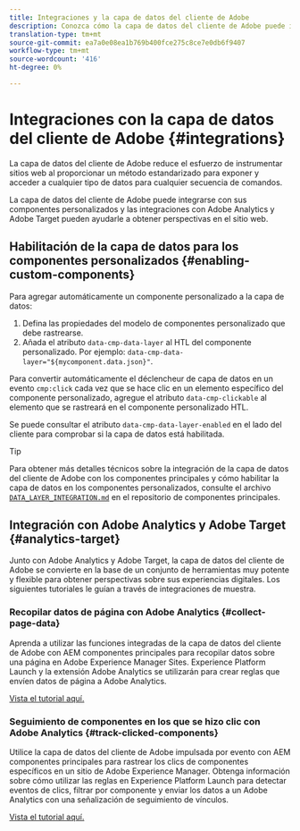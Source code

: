 ```yaml
---
title: Integraciones y la capa de datos del cliente de Adobe
description: Conozca cómo la capa de datos del cliente de Adobe puede integrarse con sus componentes personalizados y cómo las integraciones con Adobe Analytics y Adobe Target pueden ayudarle a obtener perspectivas en su sitio web
translation-type: tm+mt
source-git-commit: ea7a0e08ea1b769b400fce275c8ce7e0db6f9407
workflow-type: tm+mt
source-wordcount: '416'
ht-degree: 0%

---
```



# Integraciones con la capa de datos del cliente de Adobe {#integrations}

La capa de datos del cliente de Adobe reduce el esfuerzo de instrumentar sitios web al proporcionar un método estandarizado para exponer y acceder a cualquier tipo de datos para cualquier secuencia de comandos.

La capa de datos del cliente de Adobe puede integrarse con sus componentes personalizados y las integraciones con Adobe Analytics y Adobe Target pueden ayudarle a obtener perspectivas en el sitio web.

## Habilitación de la capa de datos para los componentes personalizados {#enabling-custom-components}

Para agregar automáticamente un componente personalizado a la capa de datos:

1. Defina las propiedades del modelo de componentes personalizado que debe rastrearse.
1. Añada el atributo `data-cmp-data-layer` al HTL del componente personalizado. Por ejemplo: `data-cmp-data-layer="${mycomponent.data.json}"`.

Para convertir automáticamente el déclencheur de capa de datos en un evento `cmp:click` cada vez que se hace clic en un elemento específico del componente personalizado, agregue el atributo `data-cmp-clickable` al elemento que se rastreará en el componente personalizado HTL.

Se puede consultar el atributo `data-cmp-data-layer-enabled` en el lado del cliente para comprobar si la capa de datos está habilitada.

>[!TIP]
>
>Para obtener más detalles técnicos sobre la integración de la capa de datos del cliente de Adobe con los componentes principales y cómo habilitar la capa de datos en los componentes personalizados, consulte el archivo [`DATA_LAYER_INTEGRATION.md`](https://github.com/adobe/aem-core-wcm-components/blob/master/DATA_LAYER_INTEGRATION.md) en el repositorio de componentes principales.

## Integración con Adobe Analytics y Adobe Target {#analytics-target}

Junto con Adobe Analytics y Adobe Target, la capa de datos del cliente de Adobe se convierte en la base de un conjunto de herramientas muy potente y flexible para obtener perspectivas sobre sus experiencias digitales. Los siguientes tutoriales le guían a través de integraciones de muestra.

### Recopilar datos de página con Adobe Analytics {#collect-page-data}

Aprenda a utilizar las funciones integradas de la capa de datos del cliente de Adobe con AEM componentes principales para recopilar datos sobre una página en Adobe Experience Manager Sites. Experience Platform Launch y la extensión Adobe Analytics se utilizarán para crear reglas que envíen datos de página a Adobe Analytics.

[Vista el tutorial aquí.](https://docs.adobe.com/content/help/en/experience-manager-learn/sites/integrations/analytics/collect-data-analytics.html)

### Seguimiento de componentes en los que se hizo clic con Adobe Analytics {#track-clicked-components}

Utilice la capa de datos del cliente de Adobe impulsada por evento con AEM componentes principales para rastrear los clics de componentes específicos en un sitio de Adobe Experience Manager. Obtenga información sobre cómo utilizar las reglas en Experience Platform Launch para detectar eventos de clics, filtrar por componente y enviar los datos a un Adobe Analytics con una señalización de seguimiento de vínculos.

[Vista el tutorial aquí.](https://docs.adobe.com/content/help/en/experience-manager-learn/sites/integrations/analytics/track-clicked-component.html)
